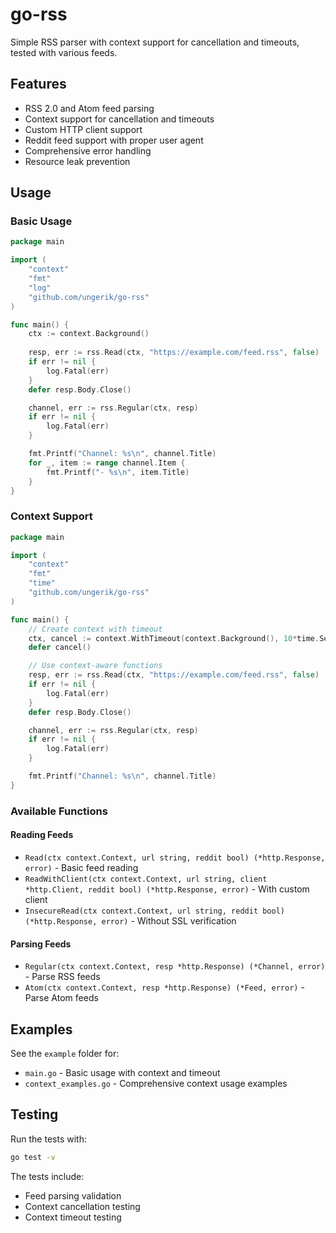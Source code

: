 # go-rss

Simple RSS parser with context support for cancellation and timeouts, tested with various feeds.

## Features

- RSS 2.0 and Atom feed parsing
- Context support for cancellation and timeouts
- Custom HTTP client support
- Reddit feed support with proper user agent
- Comprehensive error handling
- Resource leak prevention

## Usage

### Basic Usage

```go
package main

import (
    "context"
    "fmt"
    "log"
    "github.com/ungerik/go-rss"
)

func main() {
    ctx := context.Background()
    
    resp, err := rss.Read(ctx, "https://example.com/feed.rss", false)
    if err != nil {
        log.Fatal(err)
    }
    defer resp.Body.Close()

    channel, err := rss.Regular(ctx, resp)
    if err != nil {
        log.Fatal(err)
    }

    fmt.Printf("Channel: %s\n", channel.Title)
    for _, item := range channel.Item {
        fmt.Printf("- %s\n", item.Title)
    }
}
```

### Context Support

```go
package main

import (
    "context"
    "fmt"
    "time"
    "github.com/ungerik/go-rss"
)

func main() {
    // Create context with timeout
    ctx, cancel := context.WithTimeout(context.Background(), 10*time.Second)
    defer cancel()

    // Use context-aware functions
    resp, err := rss.Read(ctx, "https://example.com/feed.rss", false)
    if err != nil {
        log.Fatal(err)
    }
    defer resp.Body.Close()

    channel, err := rss.Regular(ctx, resp)
    if err != nil {
        log.Fatal(err)
    }

    fmt.Printf("Channel: %s\n", channel.Title)
}
```

### Available Functions

#### Reading Feeds
- `Read(ctx context.Context, url string, reddit bool) (*http.Response, error)` - Basic feed reading
- `ReadWithClient(ctx context.Context, url string, client *http.Client, reddit bool) (*http.Response, error)` - With custom client
- `InsecureRead(ctx context.Context, url string, reddit bool) (*http.Response, error)` - Without SSL verification

#### Parsing Feeds
- `Regular(ctx context.Context, resp *http.Response) (*Channel, error)` - Parse RSS feeds
- `Atom(ctx context.Context, resp *http.Response) (*Feed, error)` - Parse Atom feeds

## Examples

See the `example` folder for:
- `main.go` - Basic usage with context and timeout
- `context_examples.go` - Comprehensive context usage examples

## Testing

Run the tests with:
```bash
go test -v
```

The tests include:
- Feed parsing validation
- Context cancellation testing
- Context timeout testing